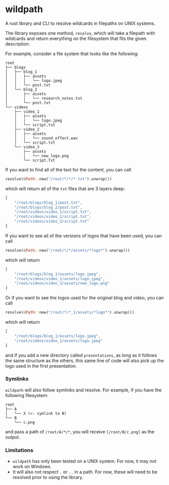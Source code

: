 # wildpath
A rust library and CLI to resolve wildcards in filepaths on UNIX systems.

The library exposes one method, `resolve`, which will take a filepath with wildcards and return everything on the filesystem that fits the given description.

For example, consider a file system that looks like the following:
```
root
├── blogs
│   ├── blog_1
│   │   ├── assets
│   │   │   └── logo.jpeg
│   │   └── post.txt
│   └── blog_2
│       ├── assets
│       │   └── research_notes.txt
│       └── post.txt
└── videos
    ├── video_1
    │   ├── assets
    │   │   └── logo.jpeg
    │   └── script.txt
    ├── video_2
    │   ├── assets
    │   │   └── sound_effect.wav
    │   └── script.txt
    └── video_3
        ├── assets
        │   └── new_logo.png
        └── script.txt
```
If you want to find all of the text for the content, you can call

```rust
resolve(&Path::new("/root/*/*/*.txt").unwrap())
```
which will return all of the `txt` files that are 3 layers deep:

```rust
[
    "/root/blogs/blog_1/post.txt",
    "/root/blogs/blog_2/post.txt",
    "/root/videos/video_1/script.txt",
    "/root/videos/video_2/script.txt",
    "/root/videos/video_3/script.txt"
]
```

If you want to see all of the versions of logos that have been used, you can call 

```rust
resolve(&Path::new("/root/*/*/assets/*logo*").unwrap())

```
which will return 
```rust
[
    "/root/blogs/blog_1/assets/logo.jpeg",
    "/root/videos/video_1/assets/logo.jpeg",
    "/root/videos/video_3/assets/new_logo.png"
]
```

Or if you want to see the logos used for the original blog and video, you can call 
```rust
resolve(&Path::new("/root/*/*_1/assets/*logo*").unwrap())
```

which will return

```rust
[
    "/root/blogs/blog_1/assets/logo.jpeg",
    "/root/videos/video_1/assets/logo.jpeg"
]
```

and if you add a new directory called `presentations`, as long as it follows the same structure as the others, this same line of code will also pick up the logo used in the first presentation.

### Symlinks
`wildpath` will also follow symlinks and resolve. For example, if you have the following filesystem:

```
root
├── A
│   └── X (<- symlink to B)
└── B
    └── c.png
```
and pass a path of `/root/A/*/*`, you will receive `[/root/B/c.png]` as the output.

### Limitations
- `wildpath` has only been tested on a UNIX system. For now, it may not work on Windows.
- It will also not respect `.` or `..` in a path. For now, these will need to be resolved prior to using the library.